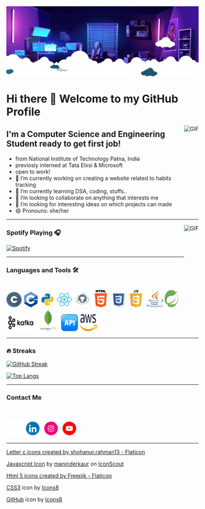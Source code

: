 <img alt="Headerimg" src="media/header.webp"/>

# Hi there 👋    Welcome to my GitHub Profile

<img align="right" alt="GIF" height="160px" src="https://media.giphy.com/media/du3J3cXyzhj75IOgvA/giphy.gif" />

## I'm a Computer Science and Engineering Student ready to get first job!

- from National Institute of Technology Patna, India 
- previosly interned at Tata Elxsi & Microsoft
- open to work!
- 🔭 I’m currently working on creating a website related to habits tracking
- 🌱 I’m currently learning DSA, coding, stuffs..
- 👯 I’m looking to collaborate on anything that interests me
- 🤔 I’m looking for interesting ideas on which projects can made
- 😄 Pronouns: she/her

---

<img align="right" alt="GIF" height="170px" src="https://media.giphy.com/media/J5B1Y8QZnzXXbLQIBu/giphy.gif" />

### Spotify Playing 🎧

[![Spotify](https://novatorem.bgstatic.vercel.app/api/spotify)](https://open.spotify.com/playlist/3qFgYSw5bvBL2Gw1uVaBYO?si=bb6854815da14863)


---
### Languages and Tools 🛠

<div style="display: inline-block">
<img alt="C" width="40px" height="40px" src="media/icons/letter-c.png" />
<img alt="C+" width="40px" height="40px" src="media/icons/c-.png"  />
<img alt="python" width="40px" height="40px" src="media/icons/icons8-python-48.png" />
<img alt="reactjs" width="40px" height="40px" src="media/icons/icons8-react-a-javascript-library-for-building-user-interfaces-48.png" />
<img alt="github" width="45px" height="45px" src="media/icons/icons8-github-100.png" />
<img alt="html" width="45px" height="45px" src="media/icons/html-5.png" />
<img alt="css" width="40px" height="40px" src="media/icons/icons8-css3-100.png" />
<img alt="js" width="45px" height="45px" src="media/icons/javascript.png" />
<img alt="Java" width="45px" height="45px" src="media/icons/java.svg" />
<img alt="Spring" width="35px" height="45px" src="media/icons/spring.svg" />
<img alt="kafka" width="75px" height="45px" src="media/icons/kafka.png" />
<img alt="MongoDB" width="60px" height="60px" src="media/icons/mongodb-icon-2.svg" />
<img alt="APIs" width="45px" height="45px" src="media/icons/api.svg" />
<img alt="aws" width="45px" height="45px" src="media/icons/aws.svg" />
</div>

---
### 🔥 Streaks
[![GitHub Streak](https://streak-stats.demolab.com/?user=contactsmriti)](https://git.io/streak-stats)

[![Top Langs](https://github-readme-stats.vercel.app/api/top-langs/?username=contactsmriti)](https://github.com/anuraghazra/github-readme-stats)

---

### Contact Me 
<br/>


[<img align="left" alt="contactsmriti" width="45px" src="media/icons/gmail.gif" />][email]
[<img align="left" alt="contactsmriti | LinkedIn" width="48px" src="media/icons/linkedin.gif" />][linkedin]
[<img align="left" alt="contactsmriti Instagram" width="48px" src="media/icons/insta.gif" />][instagram]
[<img align="left" alt="contactsmriti youtube" width="48px" src="media/icons/youtube.gif" />][youtube] <br/>


[email]: mailto:contact.smritigupta@gmail.com
[linkedin]:https://www.linkedin.com/in/contactsmriti/
[instagram]: https://www.instagram.com/heresmritigupta/
[youtube]: https://www.youtube.com/@smritigupta3133






<!--
**contactsmriti/contactsmriti** is a ✨ _special_ ✨ repository because its `README.md` (this file) appears on your GitHub profile.

Here are some ideas to get you started:

- 🔭 I’m currently working on creating a website related to habits tracking
- 🌱 I’m currently learning DSA, coding, stuffs..
- 👯 I’m looking to collaborate on anything that interests me
- 🤔 I’m looking for help with different interesting project ideas
- 💬 Ask me about ...
- 📫 How to reach me: ...
- 😄 Pronouns: she/her
- ⚡ Fun fact: I love to do some Dancing(when I am in mood), swimming, writing anything, and never go for playing Badminton without me
-->



<br/>

---

<a href="https://www.flaticon.com/free-icons/letter-c" title="letter c icons">Letter c icons created by shohanur.rahman13 - Flaticon</a>

<a href="https://iconscout.com/icons/javascript" target="_blank">Javascript Icon</a> by <a href="https://iconscout.com/contributors/maninderkaur">maninderkaur</a> on <a href="https://iconscout.com">IconScout</a>

<a href="https://www.flaticon.com/free-icons/html-5" title="html 5 icons">Html 5 icons created by Freepik - Flaticon</a>

<a target="_blank" href="https://icons8.com/icon/3BTBsJs5myRy/css3">CSS3</a> icon by <a target="_blank" href="https://icons8.com">Icons8</a>

<a target="_blank" href="https://icons8.com/icon/118557/github">GitHub</a> icon by <a target="_blank" href="https://icons8.com">Icons8</a>
